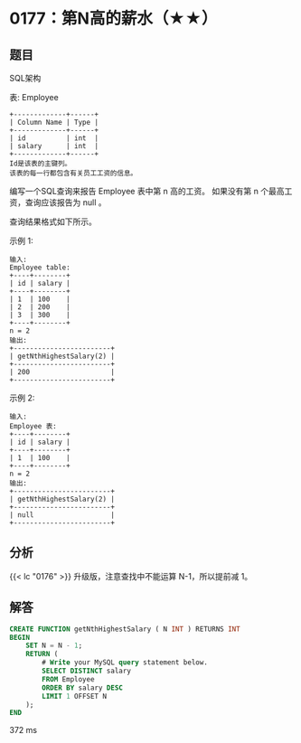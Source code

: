 # 0177：第N高的薪水（★★）


## 题目

SQL架构

表: Employee

	+-------------+------+
	| Column Name | Type |
	+-------------+------+
	| id          | int  |
	| salary      | int  |
	+-------------+------+
	Id是该表的主键列。
	该表的每一行都包含有关员工工资的信息。
 

编写一个SQL查询来报告 Employee 表中第 n 高的工资。
如果没有第 n 个最高工资，查询应该报告为 null 。

查询结果格式如下所示。

 

示例 1:

	输入: 
	Employee table:
	+----+--------+
	| id | salary |
	+----+--------+
	| 1  | 100    |
	| 2  | 200    |
	| 3  | 300    |
	+----+--------+
	n = 2
	输出: 
	+------------------------+
	| getNthHighestSalary(2) |
	+------------------------+
	| 200                    |
	+------------------------+

示例 2:

	输入: 
	Employee 表:
	+----+--------+
	| id | salary |
	+----+--------+
	| 1  | 100    |
	+----+--------+
	n = 2
	输出: 
	+------------------------+
	| getNthHighestSalary(2) |
	+------------------------+
	| null                   |
	+------------------------+

## 分析

{{< lc "0176" >}} 升级版，注意查找中不能运算 N-1，所以提前减 1。
 
## 解答

```sql
CREATE FUNCTION getNthHighestSalary ( N INT ) RETURNS INT 
BEGIN
    SET N = N - 1;
    RETURN (
        # Write your MySQL query statement below.
        SELECT DISTINCT salary
        FROM Employee
        ORDER BY salary DESC
        LIMIT 1 OFFSET N
    );
END
```
372 ms



